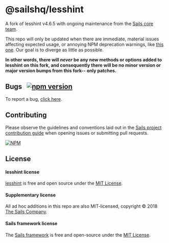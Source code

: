 # @sailshq/lesshint

A fork of lesshint v4.6.5 with ongoing maintenance from the [Sails core team](http://sailsjs.com/about).

This repo will only be updated when there are immediate, material issues affecting expected usage, or annoying NPM deprecation warnings, like [this one](https://github.com/lesshint/lesshint/commit/6b71fd0bcbf9cc00ed4076587f5692b72f6e9aa5#commitcomment-28261398).  Our goal is to diverge as little as possible.

**In other words, there will _never_ be any new methods or options added to lesshint on this fork, and consequently there will be no minor version or major version bumps from this fork-- only patches.**

## Bugs &nbsp; [![npm version](https://badge.fury.io/js/%40sailshq%2Flesshint.svg)](https://badge.fury.io/js/%40sailshq%2Flesshint)

To report a bug, [click here](http://sailsjs.com/bugs).


## Contributing

Please observe the guidelines and conventions laid out in the [Sails project contribution guide](http://sailsjs.com/documentation/contributing) when opening issues or submitting pull requests.

[![NPM](https://nodei.co/npm/@sailshq/lesshint.png)](http://npmjs.com/package/@sailshq/lesshint)

## License

#### lesshint license

[lesshint](http://lesshint.com/) is free and open source under the [MIT License](https://github.com/lesshint/lesshint/blob/v4.6.5/LICENSE.md).

#### Supplementary license

All ad hoc additions in this repo are also MIT-licensed, copyright &copy; 2018 [The Sails Company](http://sailsjs.com/about).

#### Sails framework license

The [Sails framework](https://sailsjs.com) is free and open-source under the [MIT License](http://sailsjs.com/license).
